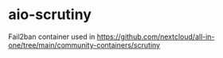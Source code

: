 # aio-scrutiny
Fail2ban container used in https://github.com/nextcloud/all-in-one/tree/main/community-containers/scrutiny
